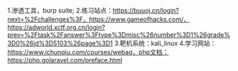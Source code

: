 1.渗透工具，burp suite;
2.练习站点：https://buuoj.cn/login?next=%2Fchallenges%3F，https://www.gameofhacks.com/，https://adworld.xctf.org.cn/login?prev=%2Ftask%2Fanswer%3Ftype%3Dmisc%26number%3D1%26grade%3D0%26id%3D5103%26page%3D1
3.靶机系统：kali_linux
4.学习网站：https://www.ichunqiu.com/courses/webaq，php文档：https://php.golaravel.com/preface.html
